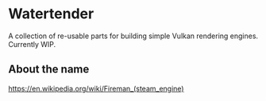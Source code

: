 # Watertender
A collection of re-usable parts for building simple Vulkan rendering engines. Currently WIP. 

## About the name
https://en.wikipedia.org/wiki/Fireman_(steam_engine)
